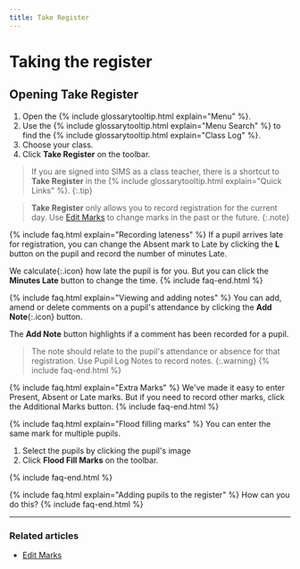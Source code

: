 ```yaml
---
title: Take Register
---
```


# Taking the register

## Opening Take Register

1. Open the {% include glossarytooltip.html explain="Menu" %}.
1. Use the {% include glossarytooltip.html explain="Menu Search" %} to find the {% include glossarytooltip.html explain="Class Log" %}.
1. Choose your class.
1. Click **Take Register** on the toolbar.

> If you are signed into SIMS as a class teacher, there is a shortcut to **Take Register** in the {% include glossarytooltip.html explain="Quick Links" %}.
{:.tip}

> **Take Register** only allows you to record registration for the current day. Use [Edit Marks](../../schoolmanagement/attendance/edit-marks) to change marks in the past or the future.
{:.note}

{% include faq.html explain="Recording lateness" %}
If a pupil arrives late for registration, you can change the Absent mark to Late  by clicking the **L** button on the pupil and record the number of minutes Late.

We calculate{:.icon} how late the pupil is for you.  But you can click the **Minutes Late** button to change the time.
{% include faq-end.html  %}

{% include faq.html explain="Viewing and adding notes" %}
You can add, amend or delete comments on a pupil's attendance by clicking the **Add Note**{:.icon} button.

The **Add Note** button highlights if a comment has been recorded for a pupil.

> The note should relate to the pupil's attendance or absence for that registration. Use Pupil Log Notes to record notes.
{:.warning}
{% include faq-end.html  %}

{% include faq.html explain="Extra Marks" %}
We've made it easy to enter Present, Absent or Late marks. But if you need to record other marks, click the Additional Marks button.
{% include faq-end.html  %}

{% include faq.html explain="Flood filling marks" %}
You can enter the same mark for multiple pupils.

1. Select the pupils by clicking the pupil's image
1. Click  **Flood Fill Marks** on the toolbar.

{% include faq-end.html  %}

{% include faq.html explain="Adding pupils to the register" %}
How can you do this?
{% include faq-end.html  %}

---

### Related articles

* [Edit Marks](../../schoolmanagement/attendance/edit-marks) 